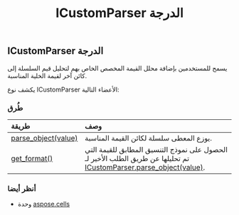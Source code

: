 ﻿---
title: ICustomParser الدرجة
second_title: Aspose.Cells for Python via .NET API المراجع
description:
type: docs
weight: 830
url: /ar/python-net/aspose.cells/icustomparser/
is_root: false
---
##  ICustomParser الدرجة
يسمح للمستخدمين بإضافة محلل القيمة المخصص الخاص بهم لتحليل قيم السلسلة إلى كائن آخر لقيمة الخلية المناسبة.



يكشف نوع ICustomParser الأعضاء التالية:

###  طُرق
| طريقة| وصف|
| :- | :- |
| [parse_object(value)](/cells/ar/python-net/aspose.cells/icustomparser/parse_object/#str) | يوزع المعطى سلسلة لكائن القيمة المناسبة.|
| [get_format()](/cells/ar/python-net/aspose.cells/icustomparser/get_format/#) | الحصول على نموذج التنسيق المطابق للقيمة التي تم تحليلها عن طريق الطلب الأخير لـ [ICustomParser.parse_object(value)](/cells/ar/python-net/aspose.cells/icustomparser/parse_object).|



###  أنظر أيضا
* وحدة [aspose.cells](..)
